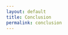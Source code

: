 ```yaml
---
layout: default
title: Conclusion
permalink: conclusion
---
```

<!-- Add an essay or interpretive material below this line,
using HTML or markdown.  Do not modify this file above this line -->
